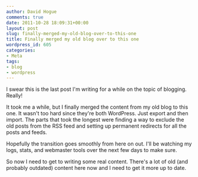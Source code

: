 ```yaml
---
author: David Hogue
comments: true
date: 2011-10-28 18:09:31+00:00
layout: post
slug: finally-merged-my-old-blog-over-to-this-one
title: Finally merged my old blog over to this one
wordpress_id: 605
categories:
- Meta
tags:
- blog
- wordpress
---
```


I swear this is the last post I'm writing for a while on the topic of blogging. Really!

It took me a while, but I finally merged the content from my old blog to this one. It wasn't too hard since they're both WordPress. Just export and then import. The parts that took the longest were finding a way to exclude the old posts from the RSS feed and setting up permanent redirects for all the posts and feeds.

Hopefully the transition goes smoothly from here on out. I'll be watching my logs, stats, and webmaster tools over the next few days to make sure.

So now I need to get to writing some real content. There's a lot of old (and probably outdated) content here now and I need to get it more up to date.

